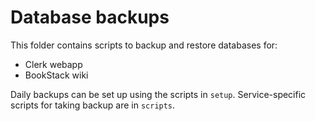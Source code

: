 # Database backups

This folder contains scripts to backup and restore databases for:

- Clerk webapp
- BookStack wiki

Daily backups can be set up using the scripts in `setup`.
Service-specific scripts for taking backup are in `scripts`.

